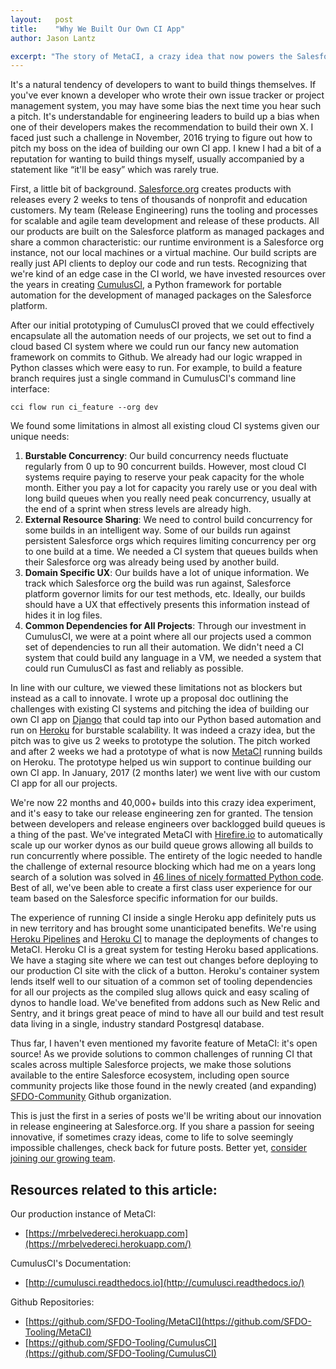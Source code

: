 ```yaml
---
layout:   post
title:    "Why We Built Our Own CI App"
author: Jason Lantz

excerpt: "The story of MetaCI, a crazy idea that now powers the Salesforce.org Product Delivery team's daily work."
---
```


It's a natural tendency of developers to want to build things themselves.  If you've ever known a developer who wrote their own issue tracker or project management system, you may have some bias the next time you hear such a pitch.  It's understandable for engineering leaders to build up a bias when one of their developers makes the recommendation to build their own X.  I faced just such a challenge in November, 2016 trying to figure out how to pitch my boss on the idea of building our own CI app.  I knew I had a bit of a reputation for wanting to build things myself, usually accompanied by a statement like “it'll be easy” which was rarely true.

First, a little bit of background.  [Salesforce.org](http://salesforce.org/) creates products with releases every 2 weeks to tens of thousands of nonprofit and education customers.  My team (Release Engineering) runs the tooling and processes for scalable and agile team development and release of these products.  All our products are built on the Salesforce platform as managed packages and share a common characteristic: our runtime environment is a Salesforce org instance, not our local machines or a virtual machine.  Our build scripts are really just API clients to deploy our code and run tests.  Recognizing that we're kind of an edge case in the CI world, we have invested resources over the years in creating [CumulusCI](https://github.com/SFDO-Tooling/CumulusCI), a Python framework for portable automation for the development of managed packages on the Salesforce platform.

After our initial prototyping of CumulusCI proved that we could effectively encapsulate all the automation needs of our projects, we set out to find a cloud based CI system where we could run our fancy new automation framework on commits to Github.  We already had our logic wrapped in Python classes which were easy to run.  For example, to build a feature branch requires just a single command in CumulusCI's command line interface:

```
cci flow run ci_feature --org dev
```

We found some limitations in almost all existing cloud CI systems given our unique needs:

1. **Burstable Concurrency**: Our build concurrency needs fluctuate regularly from 0 up to 90 concurrent builds.  However, most cloud CI systems require paying to reserve your peak capacity for the whole month.  Either you pay a lot for capacity you rarely use or you deal with long build queues when you really need peak concurrency, usually at the end of a sprint when stress levels are already high.
2. **External Resource Sharing**: We need to control build concurrency for some builds in an intelligent way. Some of our builds run against persistent Salesforce orgs which requires limiting concurrency per org to one build at a time.  We needed a CI system that queues builds when their Salesforce org was already being used by another build.
3. **Domain Specific UX**: Our builds have a lot of unique information.  We track which Salesforce org the build was run against, Salesforce platform governor limits for our test methods, etc.  Ideally, our builds should have a UX that effectively presents this information instead of hides it in log files.
4. **Common Dependencies for All Projects**: Through our investment in CumulusCI, we were at a point where all our projects used a common set of dependencies to run all their automation.  We didn't need a CI system that could build any language in a VM, we needed a system that could run CumulusCI as fast and reliably as possible.

In line with our culture, we viewed these limitations not as blockers but instead as a call to innovate.  I wrote up a proposal doc outlining the challenges with existing CI systems and pitching the idea of building our own CI app on [Django](https://www.djangoproject.com/) that could tap into our Python based automation and run on [Heroku](https://heroku.com/) for burstable scalability.  It was indeed a crazy idea, but the pitch was to give us 2 weeks to prototype the solution.  The pitch worked and after 2 weeks we had a prototype of what is now [MetaCI](https://github.com/SFDO-Tooling/MetaCI) running builds on Heroku.  The prototype helped us win support to continue building our own CI app.  In January, 2017 (2 months later) we went live with our custom CI app for all our projects.

We're now 22 months and 40,000+ builds into this crazy idea experiment, and it's easy to take our release engineering zen for granted.  The tension between developers and release engineers over backlogged build queues is a thing of the past.  We've integrated MetaCI with [Hirefire.io](http://hirefire.io/) to automatically scale up our worker dynos as our build queue grows allowing all builds to run concurrently where possible.  The entirety of the logic needed to handle the challenge of external resource blocking which had me on a years long search of a solution was solved in [46 lines of nicely formatted Python code](https://github.com/SFDO-Tooling/MetaCI/blob/master/metaci/build/tasks.py#L81-L127).  Best of all, we've been able to create a first class user experience for our team based on the Salesforce specific information for our builds.

The experience of running CI inside a single Heroku app definitely puts us in new territory and has brought some unanticipated benefits.  We're using [Heroku Pipelines](https://devcenter.heroku.com/articles/pipelines) and [Heroku CI](https://devcenter.heroku.com/articles/heroku-ci) to manage the deployments of changes to MetaCI.  Heroku CI is a great system for testing Heroku based applications.  We have a staging site where we can test out changes before deploying to our production CI site with the click of a button.  Heroku's container system lends itself well to our situation of a common set of tooling dependencies for all our projects as the compiled slug allows quick and easy scaling of dynos to handle load.  We've benefited from addons such as New Relic and Sentry, and it brings great peace of mind to have all our build and test result data living in a single, industry standard Postgresql database.

Thus far, I haven't even mentioned my favorite feature of MetaCI: it's open source!  As we provide solutions to common challenges of running CI that scales across multiple Salesforce projects, we make those solutions available to the entire Salesforce ecosystem, including open source community projects like those found in the newly created (and expanding) [SFDO-Community](https://github.com/SFDO-Community) Github organization.

This is just the first in a series of posts we'll be writing about our innovation in release engineering at Salesforce.org.  If you share a passion for seeing innovative, if sometimes crazy ideas, come to life to solve seemingly impossible challenges, check back for future posts.  Better yet, [consider joining our growing team](https://salesforce.wd1.myworkdayjobs.com/en-US/External_Career_Site/job/California---Remote/Performance-Engineer---Salesforceorg_JR20212-1).

## Resources related to this article:

Our production instance of MetaCI:

* [https://mrbelvedereci.herokuapp.com](https://mrbelvedereci.herokuapp.com/)

CumulusCI's Documentation:

* [http://cumulusci.readthedocs.io](http://cumulusci.readthedocs.io/)

Github Repositories:

* [https://github.com/SFDO-Tooling/MetaCI](https://github.com/SFDO-Tooling/MetaCI)
* [https://github.com/SFDO-Tooling/CumulusCI](https://github.com/SFDO-Tooling/CumulusCI)
